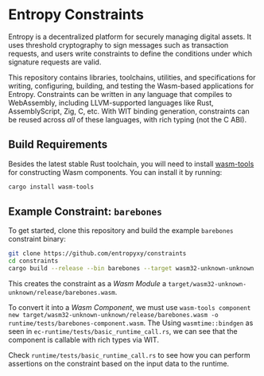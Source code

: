 # Entropy Constraints

Entropy is a decentralized platform for securely managing digital assets. It uses threshold cryptography to sign messages such as transaction requests, and users write constraints to define the conditions under which signature requests are valid.

This repository contains libraries, toolchains, utilities, and specifications for writing, configuring, building, and testing the Wasm-based applications for Entropy. Constraints can be written in any language that compiles to WebAssembly, including LLVM-supported languages like Rust, AssemblyScript, Zig, C, etc. With WIT binding generation, constraints can be reused across *all* of these languages, with rich typing (not the C ABI).

## Build Requirements

Besides the latest stable Rust toolchain, you will need to install [wasm-tools](https://github.com/bytecodealliance/wasm-tools) for constructing Wasm components. You can install it by running:

```bash
cargo install wasm-tools
```

## Example Constraint: `barebones`

To get started, clone this repository and build the example `barebones` constraint binary:

```bash
git clone https://github.com/entropyxy/constraints
cd constraints
cargo build --release --bin barebones --target wasm32-unknown-unknown
```

This creates the constraint as a *Wasm Module* a `target/wasm32-unknown-unknown/release/barebones.wasm`.

To convert it into a *Wasm Component*, we must use `wasm-tools component new target/wasm32-unknown-unknown/release/barebones.wasm -o runtime/tests/barebones-component.wasm`. The Using `wasmtime::bindgen` as seen in `ec-runtime/tests/basic_runtime_call.rs`, we can see that the component is callable with rich types via WIT.

Check `runtime/tests/basic_runtime_call.rs` to see how you can perform assertions on the constraint based on the input data to the runtime.
